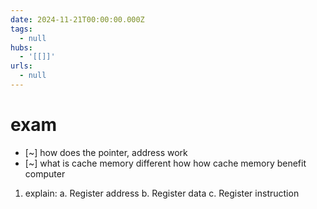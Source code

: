 ```yaml
---
date: 2024-11-21T00:00:00.000Z
tags:
  - null
hubs:
  - '[[]]'
urls:
  - null
---
```

# exam

- [~] how does the pointer, address work
- [~] what is cache memory different how how cache memory benefit computer

1. explain:
   a. Register address
   b. Register data
   c. Register instruction
